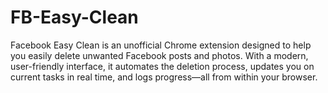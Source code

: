# FB-Easy-Clean
Facebook Easy Clean is an unofficial Chrome extension designed to help you easily delete unwanted Facebook posts and photos. With a modern, user-friendly interface, it automates the deletion process, updates you on current tasks in real time, and logs progress—all from within your browser.
